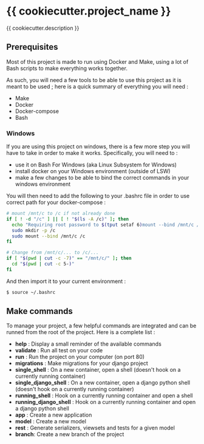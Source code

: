 # {{ cookiecutter.project_name }}

{{ cookiecutter.description }}

## Prerequisites

Most of this project is made to run using Docker and Make,
using a lot of Bash scripts to make everything works together.

As such, you will need a few tools to be able to use this project
as it is meant to be used ; here is a quick summary of everything
you will need :

- Make
- Docker
- Docker-compose
- Bash

### Windows

If you are using this project on windows, there is a few more step
you will have to take in order to make it works. Specifically, you will need to :

- use it on Bash For Windows (aka Linux Subsystem for Windows)
- install docker on your Windows environment (outside of LSW)
- make a few changes to be able to bind the correct commands in your
windows environment

You will then need to add the following to your .bashrc file in order
to use correct path for your docker-compose :

```bash
# mount /mnt/c to /c if not already done
if [ ! -d "/c" ] || [ ! "$(ls -A /c)" ]; then
  echo "Requiring root password to $(tput setaf 6)mount --bind /mnt/c /c$(tput sgr 0)"
  sudo mkdir -p /c
  sudo mount --bind /mnt/c /c
fi

# Change from /mnt/c/... to /c/...
if [ "$(pwd | cut -c -7)" == "/mnt/c/" ]; then
  cd "$(pwd | cut -c 5-)"
fi
```

And then import it to your current environment :

```bash
$ source ~/.bashrc
```

## Make commands

To manage your project, a few helpful commands are integrated and can be
runned from the root of the project. Here is a complete list :

- **help** : Display a small reminder of the available commands
- **validate** : Run all test on your code
- **run** : Run the project on your computer (on port 80)
- **migrations** : Make migrations for your django project
- **single_shell** : On a new container, open a shell (doesn't hook on a currently running container)
- **single_django_shell** : On a new container, open a django python shell (doesn't hook on a currently running container)
- **running_shell** : Hook on a currently running container and open a shell
- **running_django_shell** : Hook on a currently running container and open a django python shell
- **app** : Create a new application
- **model** : Create a new model
- **rest** : Generate serializers, viewsets and tests for a given model
- **branch**: Create a new branch of the project